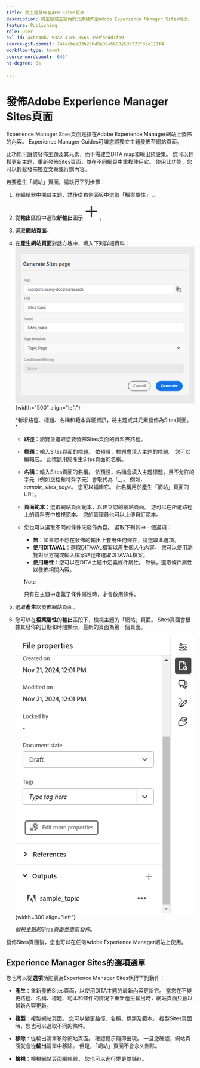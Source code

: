 ```yaml
---
title: 將主題發佈至AEM Sites頁面
description: 將主題或主題內的元素發佈至Adobe Experience Manager Sites輸出。  瞭解如何檢視主題的Experience Manager Sites頁面並重新發佈。
feature: Publishing
role: User
exl-id: acbc48b7-93a2-41c6-8565-359fbbdd1fb9
source-git-commit: 144ecbea83b2c649a00c6b88e533327f3ce111f4
workflow-type: tm+mt
source-wordcount: '646'
ht-degree: 0%

---
```


# 發佈Adobe Experience Manager Sites頁面


Experience Manager Sites頁面是指在Adobe Experience Manager網站上發佈的內容。 Experience Manager Guides可讓您將獨立主題發佈至網站頁面。

此功能可讓您發佈主題及其元素，而不需建立DITA map和輸出預設集。 您可以輕鬆更新主題、重新發佈Sites頁面，並在不同網頁中重複使用它。 使用此功能，您可以輕鬆發佈獨立文章或行銷內容。

若要產生「網站」頁面，請執行下列步驟：


1. 在編輯器中開啟主題，然後從右側面板中選取「檔案屬性」 。
1. 從&#x200B;**輸出**&#x200B;區段中選取&#x200B;**新輸出**&#x200B;圖示![新輸出圖示](./images/Add_icon.svg)。
1. 選取&#x200B;**網站頁面**。
1. 在&#x200B;**產生網站頁面**對話方塊中，填入下列詳細資料：
   ![在[產生網站]頁面中新增路徑與範本詳細資料](images/aem-sites-page-generate.png){width="500" align="left"}

   *新增路徑、標題、名稱和範本詳細資訊，將主題或其元素發佈為Sites頁面。 *

   * **路徑**：瀏覽並選取您要發佈Sites頁面的資料夾路徑。
   * **標題**：輸入Sites頁面的標題。 依預設，標題會填入主題的標題。 您可以編輯它。 此標題用於產生Sites頁面的名稱。
   * **名稱**：輸入Sites頁面的名稱。 依預設，名稱會填入主題標題，且不允許的字元（例如空格和特殊字元）會取代為「_」。 例如，*sample_sites_page*。 您可以編輯它。 此名稱用於產生「網站」頁面的URL。
   * **頁面範本**：選取網站頁面範本，以建立您的網站頁面。 您可以在所選路徑上的資料夾中檢視範本。 您的管理員也可以上傳自訂範本。


   * 您也可以選取不同的條件來發佈內容。  選取下列其中一個選項：


      * **無**：如果您不想在發佈的輸出上套用任何條件，請選取此選項。
      * **使用DITAVAL**：選取DITAVAL檔案以產生個人化內容。 您可以使用瀏覽對話方塊或輸入檔案路徑來選取DITAVAL檔案。
      * **使用屬性**：您可以在DITA主題中定義條件屬性。 然後，選取條件屬性以發佈相關內容。

     >[!NOTE]
     > 
     >只有在主題中定義了條件屬性時，才會啟用條件。



1. 選取&#x200B;**產生**&#x200B;以發佈網站頁面。
1. 您可以在&#x200B;**檔案屬性**&#x200B;的&#x200B;**輸出**&#x200B;區段下，檢視主題的「網站」頁面。 Sites頁面會根據其發佈的日期和時間顯示，最新的頁面為第一個頁面。

   ![檢視主題的網站頁面](images/aem-sites-output-new.png){width=300 align=&quot;left&quot;}

   *檢視主題的Sites頁面並重新發佈。*

發佈Sites頁面後，您也可以在任何Adobe Experience Manager網站上使用。


## Experience Manager Sites的選項選單

您也可以從&#x200B;**選項**&#x200B;功能表為Experience Manager Sites執行下列動作：

* **產生**：重新發佈Sites頁面，以使用DITA主題的最新內容更新它。 當您在不變更路徑、名稱、標題、範本和條件的情況下重新產生輸出時，網站頁面只會以最新內容更新。

* **複製**：複製網站頁面。 您可以變更路徑、名稱、標題及範本。 複製Sites頁面時，您也可以選取不同的條件。

* **移除**：從輸出清單移除網站頁面。 確認提示隨即出現。 一旦您確認，網站頁面就會從&#x200B;**輸出**&#x200B;清單中移除。 但是，「網站」頁面不會永久刪除。

* **檢視**：檢視網站頁面編輯器。 您也可以進行變更並儲存。
